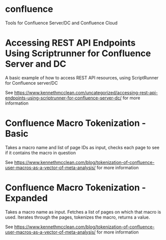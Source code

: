 # confluence
Tools for Confluence Server/DC and Confluence Cloud

# Accessing REST API Endpoints Using Scriptrunner for Confluence Server and DC
A basic example of how to access REST API resources, using ScriptRunner for Confluence server/DC

See https://www.kennethmcclean.com/uncategorized/accessing-rest-api-endpoints-using-scriptrunner-for-confluence-server-dc/ for more information

# Confluence Macro Tokenization - Basic
Takes a macro name and list of page IDs as input, checks each page to see if it contains the macro in question

See https://www.kennethmcclean.com/blog/tokenization-of-confluence-user-macros-as-a-vector-of-meta-analysis/ for more information

# Confluence Macro Tokenization - Expanded
Takes a macro name as input. Fetches a list of pages on which that macro is used.  Iterates through the pages, tokenizes the macro, returns a value.

See https://www.kennethmcclean.com/blog/tokenization-of-confluence-user-macros-as-a-vector-of-meta-analysis/ for more information
